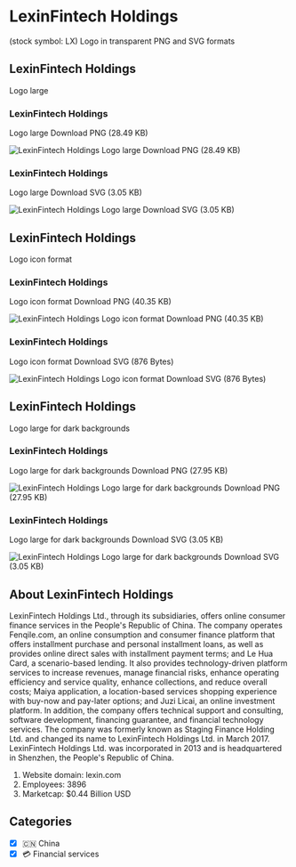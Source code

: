 # LexinFintech Holdings
 (stock symbol: LX) Logo in transparent PNG and SVG formats

## LexinFintech Holdings
 Logo large

### LexinFintech Holdings
 Logo large Download PNG (28.49 KB)

![LexinFintech Holdings
 Logo large Download PNG (28.49 KB)](/img/orig/LX_BIG-05f8b066.png)

### LexinFintech Holdings
 Logo large Download SVG (3.05 KB)

![LexinFintech Holdings
 Logo large Download SVG (3.05 KB)](/img/orig/LX_BIG-f0e637c4.svg)

## LexinFintech Holdings
 Logo icon format

### LexinFintech Holdings
 Logo icon format Download PNG (40.35 KB)

![LexinFintech Holdings
 Logo icon format Download PNG (40.35 KB)](/img/orig/LX-9b40c57f.png)

### LexinFintech Holdings
 Logo icon format Download SVG (876 Bytes)

![LexinFintech Holdings
 Logo icon format Download SVG (876 Bytes)](/img/orig/LX-3375b35c.svg)

## LexinFintech Holdings
 Logo large for dark backgrounds

### LexinFintech Holdings
 Logo large for dark backgrounds Download PNG (27.95 KB)

![LexinFintech Holdings
 Logo large for dark backgrounds Download PNG (27.95 KB)](/img/orig/LX_BIG.D-a2d00a65.png)

### LexinFintech Holdings
 Logo large for dark backgrounds Download SVG (3.05 KB)

![LexinFintech Holdings
 Logo large for dark backgrounds Download SVG (3.05 KB)](/img/orig/LX_BIG.D-3b77edf5.svg)

## About LexinFintech Holdings


LexinFintech Holdings Ltd., through its subsidiaries, offers online consumer finance services in the People's Republic of China. The company operates Fenqile.com, an online consumption and consumer finance platform that offers installment purchase and personal installment loans, as well as provides online direct sales with installment payment terms; and Le Hua Card, a scenario-based lending. It also provides technology-driven platform services to increase revenues, manage financial risks, enhance operating efficiency and service quality, enhance collections, and reduce overall costs; Maiya application, a location-based services shopping experience with buy-now and pay-later options; and Juzi Licai, an online investment platform. In addition, the company offers technical support and consulting, software development, financing guarantee, and financial technology services. The company was formerly known as Staging Finance Holding Ltd. and changed its name to LexinFintech Holdings Ltd. in March 2017. LexinFintech Holdings Ltd. was incorporated in 2013 and is headquartered in Shenzhen, the People's Republic of China.

1. Website domain: lexin.com
2. Employees: 3896
3. Marketcap: $0.44 Billion USD


## Categories
- [x] 🇨🇳 China
- [x] 💳 Financial services
